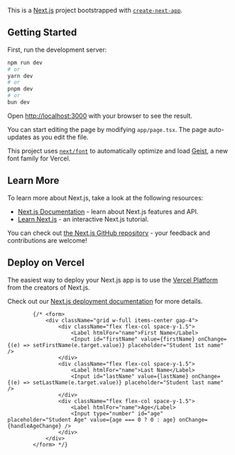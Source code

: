 This is a [Next.js](https://nextjs.org) project bootstrapped with [`create-next-app`](https://nextjs.org/docs/app/api-reference/cli/create-next-app).

## Getting Started

First, run the development server:

```bash
npm run dev
# or
yarn dev
# or
pnpm dev
# or
bun dev
```

Open [http://localhost:3000](http://localhost:3000) with your browser to see the result.

You can start editing the page by modifying `app/page.tsx`. The page auto-updates as you edit the file.

This project uses [`next/font`](https://nextjs.org/docs/app/building-your-application/optimizing/fonts) to automatically optimize and load [Geist](https://vercel.com/font), a new font family for Vercel.

## Learn More

To learn more about Next.js, take a look at the following resources:

- [Next.js Documentation](https://nextjs.org/docs) - learn about Next.js features and API.
- [Learn Next.js](https://nextjs.org/learn) - an interactive Next.js tutorial.

You can check out [the Next.js GitHub repository](https://github.com/vercel/next.js) - your feedback and contributions are welcome!

## Deploy on Vercel

The easiest way to deploy your Next.js app is to use the [Vercel Platform](https://vercel.com/new?utm_medium=default-template&filter=next.js&utm_source=create-next-app&utm_campaign=create-next-app-readme) from the creators of Next.js.

Check out our [Next.js deployment documentation](https://nextjs.org/docs/app/building-your-application/deploying) for more details.



            {/* <form>
                <div className="grid w-full items-center gap-4">
                    <div className="flex flex-col space-y-1.5">
                        <Label htmlFor="name">First Name</Label>
                        <Input id="firstName" value={firstName} onChange={(e) => setFirstName(e.target.value)} placeholder="Student 1st name" />
                    </div>
                    <div className="flex flex-col space-y-1.5">
                        <Label htmlFor="name">Last Name</Label>
                        <Input id="lastName" value={lastName} onChange={(e) => setLastName(e.target.value)} placeholder="Student last name" />
                    </div>
                    <div className="flex flex-col space-y-1.5">
                        <Label htmlFor="name">Age</Label>
                        <Input type="number" id="age"  placeholder="Student Age" value={age === 0 ? 0 : age} onChange={handleAgeChange} />
                    </div>
                </div>
            </form> */}